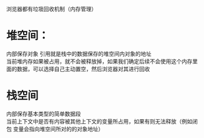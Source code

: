 浏览器都有垃圾回收机制（内存管理）



# 堆空间：
内部保存对象 引用就是栈中的数据保存的堆空间内对象的地址<br />当前堆内存如果被占用，就不会被释放掉，如果我们确定后续不会使用这个内存里面的数据，可以选择自己主动置空，然后浏览器对其进行回收

# 栈空间
内部保存基本类型的简单数据段<br />当前上下文中是否有内容被其他上下文的变量所占用，如果有则无法释放（例如闭包  变量会指向堆空间所对的的对象地址）

# 
